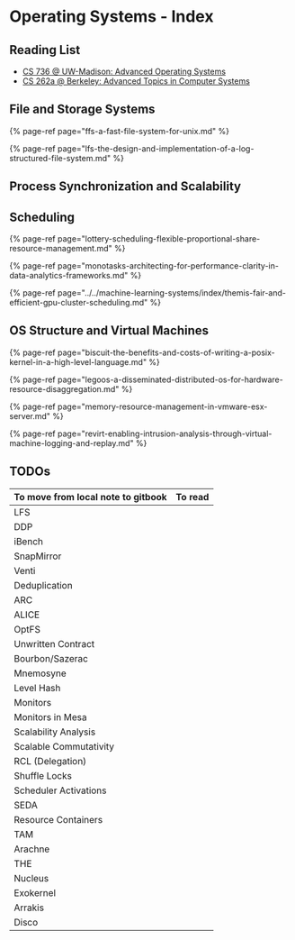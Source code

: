 # Operating Systems - Index

## Reading List

* [CS 736 @ UW-Madison: Advanced Operating Systems](http://pages.cs.wisc.edu/~dusseau/Classes/CS736/CS736-F13/papers.html)
* [CS 262a @ Berkeley: Advanced Topics in Computer Systems](https://ucbrise.github.io/cs262a-spring2018/)

## File and Storage Systems

{% page-ref page="ffs-a-fast-file-system-for-unix.md" %}

{% page-ref page="lfs-the-design-and-implementation-of-a-log-structured-file-system.md" %}





## Process Synchronization and Scalability



## Scheduling

{% page-ref page="lottery-scheduling-flexible-proportional-share-resource-management.md" %}

{% page-ref page="monotasks-architecting-for-performance-clarity-in-data-analytics-frameworks.md" %}

{% page-ref page="../../machine-learning-systems/index/themis-fair-and-efficient-gpu-cluster-scheduling.md" %}



## OS Structure and Virtual Machines

{% page-ref page="biscuit-the-benefits-and-costs-of-writing-a-posix-kernel-in-a-high-level-language.md" %}

{% page-ref page="legoos-a-disseminated-distributed-os-for-hardware-resource-disaggregation.md" %}

{% page-ref page="memory-resource-management-in-vmware-esx-server.md" %}

{% page-ref page="revirt-enabling-intrusion-analysis-through-virtual-machine-logging-and-replay.md" %}



## TODOs

| To move from local note to gitbook | To read |
| :--- | :--- |
| LFS |  |
| DDP |  |
| iBench |  |
| SnapMirror |  |
| Venti |  |
| Deduplication |  |
| ARC |  |
| ALICE |  |
| OptFS |  |
| Unwritten Contract |  |
| Bourbon/Sazerac |  |
| Mnemosyne |  |
| Level Hash |  |
| Monitors |  |
| Monitors in Mesa |  |
| Scalability Analysis |  |
| Scalable Commutativity |  |
| RCL \(Delegation\) |  |
| Shuffle Locks |  |
| Scheduler Activations |  |
| SEDA |  |
| Resource Containers |  |
| TAM |  |
| Arachne |  |
| THE |  |
| Nucleus |  |
| Exokernel |  |
| Arrakis |  |
| Disco |  |









